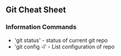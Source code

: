 ## Git Cheat Sheet

### Information Commands

* 'git status' - status of current git repo
* 'git config -l' - List configuration of repo
